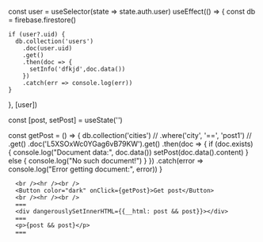 const user = useSelector(state => state.auth.user)
useEffect(() => {
const db = firebase.firestore()

    if (user?.uid) {
      db.collection('users')
        .doc(user.uid)
        .get()
        .then(doc => {
          setInfo('dfkjd',doc.data())
        })
        .catch(err => console.log(err))
    }

}, [user])

const [post, setPost] = useState('')

const getPost = () => {
db.collection('cities')
// .where('city', '==', 'post1')
// .get()
.doc('L5XSOxWc0YGag6vB79KW').get()
.then(doc => {
if (doc.exists) {
console.log("Document data:", doc.data())
setPost(doc.data().content)
} else {
console.log("No such document!")
}
})
.catch(error => console.log("Error getting document:", error))
}

      <br /><hr /><br />
      <Button color="dark" onClick={getPost}>Get post</Button>
      <br /><hr /><br />
      ===
      <div dangerouslySetInnerHTML={{__html: post && post}}></div>
      ===
      <p>{post && post}</p>
      ===
